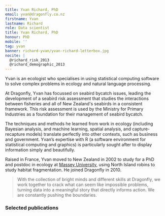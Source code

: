 ```yaml
---
title: Yvan Richard, PhD
email: yvan@dragonfly.co.nz
firstname: Yvan
lastname: Richard
role: Data scientist
title: Yvan Richard, PhD
honour: PhD
mobile: ''
tag: yvan
banner: richard-yvan/yvan-richard-letterbox.jpg
nocite: |
  @richard_risk_2013
  @richard_demographic_2013
---
```

Yvan is an ecologist who specialises in using statistical computing software to solve complex problems in ecology and natural language processing.
<!--more-->

At Dragonfly, Yvan has focussed on seabird bycatch issues, leading the development of a seabird risk assessment that studies the interactions between fisheries and all of New Zealand's seabirds in a consistent framework. This risk assessment is
used by the Ministry for Primary Industries as a foundation for their management
of seabird bycatch.


The techniques and methods he learned from work in ecology (including Bayesian analysis,
and machine learning, spatial analysis, and capture-recapture models) translate perfectly into other contexts, such as business and government. Yvan’s expertise with R (a software environment for statistical computing and graphics) is particularly sought after to display information simply and beautifully.

Raised in France, Yvan moved to New Zealand in 2002 to study for a PhD and postdoc in ecology at [Massey University](http://www.massey.ac.nz/massey/learning/colleges/college-of-sciences/research/agriculture-environment-research/ecology/ecology.cfm), using North Island robins to study habitat fragmentation. He joined Dragonfly in 2010.


>With the collection of bright minds and different skills at Dragonfly, we work together to crack what can seem like impossible problems, turning data into a meaningful story that directly informs action. We are constantly pushing the boundaries.

### Selected publications

